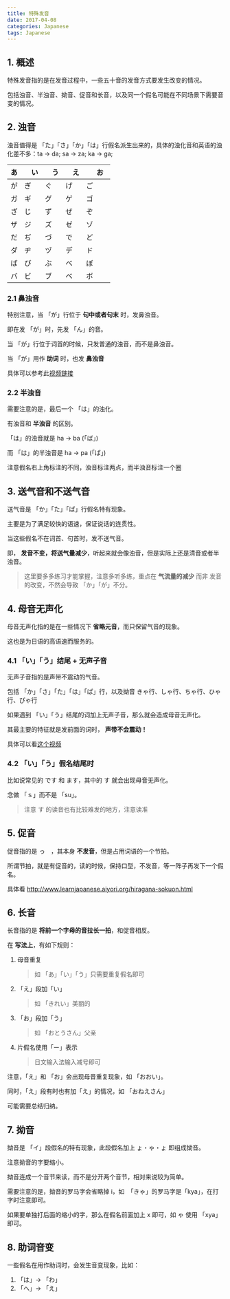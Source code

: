```yaml
---
title: 特殊发音
date: 2017-04-08
categories: Japanese
tags: Japanese
---
```


## 1. 概述

特殊发音指的是在发音过程中，一些五十音的发音方式要发生改变的情况。

包括浊音、半浊音、拗音、促音和长音，以及同一个假名可能在不同场景下需要音变的情况。

<!-- more -->## 2. 浊音

浊音值得是 「た」「さ」「か」「は」行假名派生出来的，具体的浊化音和英语的浊化差不多：ta -> da; sa -> za; ka -> ga;


| あ |　い |　う |　え |　お　|
|---|---|---|---|---|
| が | ぎ | ぐ | げ | ご |
| ガ | ギ | グ | ゲ | ゴ |
| ざ | じ | ず | ぜ | ぞ |
| ザ | ジ | ズ | ゼ | ゾ |
| だ | ぢ | づ | で | ど |
| ダ | ヂ | ヅ | デ | ド |
| ば | び | ぶ | べ | ぼ |
| バ | ビ | ブ | ベ | ボ |


### 2.1 鼻浊音

特别注意，当 「が」行位于 **句中或者句末** 时，发鼻浊音。

即在发 「が」时，先发 「ん」的音。

当 「が」行位于词首的时候，只发普通的浊音，而不是鼻浊音。

当 「が」用作 **助词** 时，也发 **鼻浊音**

具体可以参考此[视频链接](http://www.bilibili.com/video/av3488623/)

<!-- more -->### 2.2 半浊音

需要注意的是，最后一个 「は」的浊化。

有浊音和 **半浊音** 的区别。

「は」的浊音就是 ha -> ba (「ば」)

而 「は」的半浊音是 ha -> pa (「ぱ」)

注意假名右上角标注的不同，浊音标注两点，而半浊音标注一个圈

## 3. 送气音和不送气音

送气音是 「か」「た」「ぱ」行假名特有现象。

主要是为了满足较快的语速，保证说话的连贯性。

当这些假名不在词首、句首时，发不送气音。

即， **发音不变，将送气量减少**，听起来就会像浊音，但是实际上还是清音或者半浊音。

> 这里要多多练习才能掌握，注意多听多练，重点在 **气流量的减少** 而非 发音的改变，不然会导致 「か」「が」不分。

<!-- more -->## 4. 母音无声化

母音无声化指的是在一些情况下 **省略元音**，而只保留气音的现象。

这也是为日语的高语速而服务的。

### 4.1 「い」「う」结尾 + 无声子音

无声子音指的是声带不震动的气音。

包括 「か」「さ」「た」「は」「ぱ」行，以及拗音 きゃ行、しゃ行、ちゃ行、ひゃ行、ぴゃ行

如果遇到 「い」「う」结尾的词加上无声子音，那么就会造成母音无声化。

其最主要的特征就是发前面的词时， **声带不会震动！**

具体可以看[这个视频](https://jp.sonic-learning.com/2010/03/11/museika/)

### 4.2 「い」「う」假名结尾时

比如说常见的 です 和 ます，其中的 す 就会出现母音无声化。

念做 「ｓ」而不是 「su」。

> 注意 す 的读音也有比较难发的地方，注意读准


<!-- more -->## 5. 促音

促音指的是 っ　，其本身 **不发音**，但是占用词语的一个节拍。

所谓节拍，就是有促音的，读的时候，保持口型，不发音，等一阵子再发下一个假名。

具体看 http://www.learnjapanese.aiyori.org/hiragana-sokuon.html

## 6. 长音

长音指的是 **将前一个字母的音拉长一拍**，和促音相反。

在 **写法上**，有如下规则：

1. 母音重复

    > 如 「あ」「い」「う」只需要重复假名即可
2. 「え」段加「い」

    > 如 「きれい」美丽的
3. 「お」段加「う」

    > 如 「おとうさん」父亲
4. 片假名使用「ー」表示

    > 日文输入法输入减号即可

注意，「え」和 「お」会出现母音重复现象，如 「おおい」。

同时，「え」段有时也有加「え」的情况，如 「おねえさん」

可能需要总结归纳。

<!-- more -->## 7. 拗音

拗音是 「イ」段假名的特有现象，此段假名加上 ょ・ゃ・ょ 即组成拗音。

注意拗音的字要缩小。

拗音连成一个音节来读，而不是分开两个音节，相对来说较为简单。

需要注意的是，拗音的罗马字会省略掉 i，如　「きゃ」的罗马字是「kya」，在打字时注意即可。

如果要单独打后面的缩小的字，那么在假名前面加上 x 即可，如 ゃ 使用 「xya」即可。

## 8. 助词音变

一些假名在用作助词时，会发生音变现象，比如：

1. 「は」-> 「わ」
2. 「へ」-> 「え」
